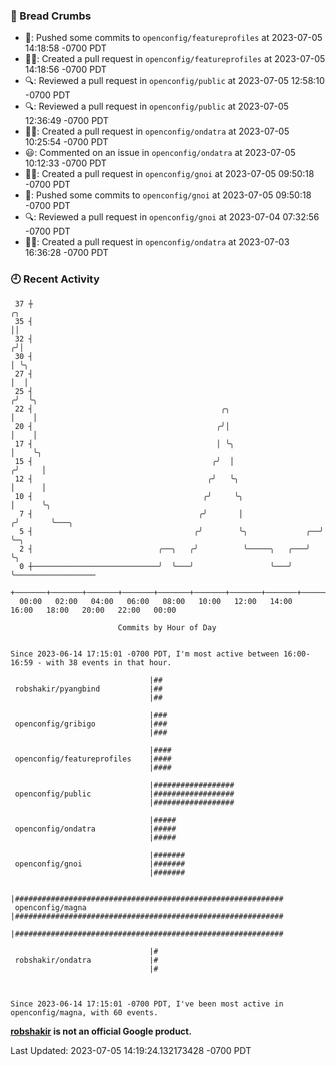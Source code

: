 ### 🍞 Bread Crumbs

 * 🚢: Pushed some commits to `openconfig/featureprofiles` at 2023-07-05 14:18:58 -0700 PDT
 * ✍🏼: Created a pull request in `openconfig/featureprofiles` at 2023-07-05 14:18:56 -0700 PDT
 * 🔍: Reviewed a pull request in  `openconfig/public` at 2023-07-05 12:58:10 -0700 PDT
 * 🔍: Reviewed a pull request in  `openconfig/public` at 2023-07-05 12:36:49 -0700 PDT
 * ✍🏼: Created a pull request in `openconfig/ondatra` at 2023-07-05 10:25:54 -0700 PDT
 * 😃: Commented on an issue in `openconfig/ondatra` at 2023-07-05 10:12:33 -0700 PDT
 * ✍🏼: Created a pull request in `openconfig/gnoi` at 2023-07-05 09:50:18 -0700 PDT
 * 🚢: Pushed some commits to `openconfig/gnoi` at 2023-07-05 09:50:18 -0700 PDT
 * 🔍: Reviewed a pull request in  `openconfig/gnoi` at 2023-07-04 07:32:56 -0700 PDT
 * ✍🏼: Created a pull request in `openconfig/ondatra` at 2023-07-03 16:36:28 -0700 PDT

### 🕘 Recent Activity
```
 37 ┼                                                                    ╭╮
 35 ┤                                                                    ││
 32 ┤                                                                   ╭╯│
 30 ┤                                                                   │ ╰╮
 27 ┤                                                                   │  │
 25 ┤                                                                  ╭╯  ╰╮
 22 ┤                                          ╭╮                      │    │
 20 ┤                                         ╭╯│                      │    │
 17 ┤                                         │ ╰╮                     │    ╰╮
 15 ┤                                        ╭╯  │                    ╭╯     │
 12 ┤                                       ╭╯   ╰╮                   │      │
 10 ┤                                      ╭╯     ╰╮                  │      ╰╮
  7 ┤                                     ╭╯       │                 ╭╯       ╰───╮
  5 ┤                                    ╭╯        ╰╮             ╭──╯            ╰─╮
  2 ┤                            ╭──╮   ╭╯          ╰─────╮   ╭───╯                 ╰╮
  0 ┼────────────────────────────╯  ╰───╯                 ╰───╯                      ╰──────────────────
    +───────+───────+───────+───────+───────+───────+───────+───────+───────+───────+───────+───────+────
  00:00   02:00   04:00   06:00   08:00   10:00   12:00   14:00   16:00   18:00   20:00   22:00   00:00   

						Commits by Hour of Day


Since 2023-06-14 17:15:01 -0700 PDT, I'm most active between 16:00-16:59 - with 38 events in that hour.

```



```
                               |##
 robshakir/pyangbind           |##
                               |##

                               |###
 openconfig/gribigo            |###
                               |###

                               |####
 openconfig/featureprofiles    |####
                               |####

                               |##################
 openconfig/public             |##################
                               |##################

                               |#####
 openconfig/ondatra            |#####
                               |#####

                               |#######
 openconfig/gnoi               |#######
                               |#######

                               |############################################################
 openconfig/magna              |############################################################
                               |############################################################

                               |#
 robshakir/ondatra             |#
                               |#



Since 2023-06-14 17:15:01 -0700 PDT, I've been most active in openconfig/magna, with 60 events.

```
**[robshakir](mailto:robjs@google.com) is not an official Google product.**  


Last Updated: 2023-07-05 14:19:24.132173428 -0700 PDT
